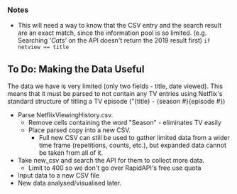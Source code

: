 ### Notes
- This will need a way to know that the CSV entry and the search result are an exact match, since the information pool is so limited. (e.g. Searching *'Cats'* on the API doesn't return the 2019 result first)
```if netview == title```

## To Do: Making the Data Useful
The data we have is very limited (only two fields - title, date viewed). This means that it must be parsed to not contain any TV entries using Netflix's standard structure of titling a TV episode ("{title} - {season #}{episode #}) 

- Parse NetflixViewingHistory.csv.
    - Remove cells containing the word "Season" - eliminates TV easily
    - Place parsed copy into a new CSV.
        - Full new CSV can still be used to gather limited data from a wider time frame (repetitions, counts, etc.), but expanded data cannot be taken from all of it.
- Take new_csv and search the API for them to collect more data.
    - Limit to 400 so we don't go over RapidAPI's free use quota
- Input data to a new CSV file
- New data analysed/visualised later.